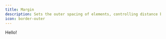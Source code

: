 ```yaml
---
title: Margin
description: Sets the outer spacing of elements, controlling distance between them and surrounding content.
icon: border-outer
---
```


Hello!
